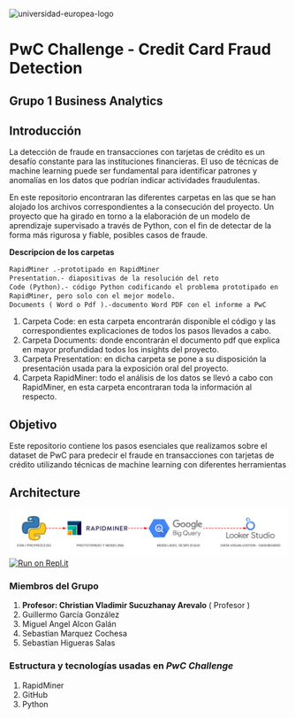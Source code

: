![universidad-europea-logo](https://user-images.githubusercontent.com/17354471/218064896-b8411ee7-5cec-4e97-8a71-216a4e6f3bf4.png)


# PwC Challenge - Credit Card Fraud Detection #
 ## Grupo 1 Business Analytics

## Introducción
La detección de fraude en transacciones con tarjetas de crédito es un desafío constante para las instituciones financieras. El uso de técnicas de machine learning puede ser fundamental para identificar patrones y anomalías en los datos que podrían indicar actividades fraudulentas.

En este repositorio encontraran las diferentes carpetas en las que se han alojado los archivos correspondientes a la consecución del proyecto. Un proyecto que ha girado en torno a la elaboración de un modelo de aprendizaje supervisado a través de Python, con el fin de detectar de la forma más rigurosa y fiable, posibles casos de fraude. 

**Descripcion de los carpetas**
```shell
RapidMiner .-prototipado en RapidMiner
Presentation.- diapositivas de la resolución del reto
Code (Python).- código Python codificando el problema prototipado en RapidMiner, pero solo con el mejor modelo.
Documents ( Word o Pdf ).-documento Word PDF con el informe a PwC
```
 1. Carpeta Code: en esta carpeta encontrarán disponible el código y las correspondientes explicaciones de todos los pasos llevados a cabo.
 2. Carpeta Documents: donde encontrarán el documento pdf que explica en mayor profundidad todos los insights del proyecto.
 3. Carpeta Presentation: en dicha carpeta se pone a su disposición la presentación usada para la exposición oral del proyecto.
 4. Carpeta RapidMiner: todo el análisis de los datos se llevó a cabo con RapidMiner, en esta carpeta encontraran toda la información al respecto.
    
## Objetivo
Este repositorio contiene los pasos esenciales que realizamos sobre el dataset de PwC para predecir el fraude en transacciones con tarjetas de crédito utilizando técnicas de machine learning con diferentes herramientas

 ## Architecture ##
 ![Architecture](https://github.com/GuillermoGG0102/PwC-Grupo1/blob/af7fac28ea78dcf0ba11014cd73f6ba76607b1ac/Diagrama%20en%20blanco.png)
 [![Run on Repl.it](https://repl.it/badge/github/sukuzhanay/chat_using_sockets)](https://repl.it/github/sukuzhanay/chat_using_sockets)
   
### Miembros del Grupo
1. **Profesor: Christian Vladimir Sucuzhanay Arevalo** ( Profesor )
2. Guillermo García González
3. Miguel Angel Alcon Galán
4. Sebastian Marquez Cochesa
5. Sebastian Higueras Salas
### Estructura y tecnologías usadas en _**PwC Challenge**_

1. RapidMiner
2. GitHub
3. Python




